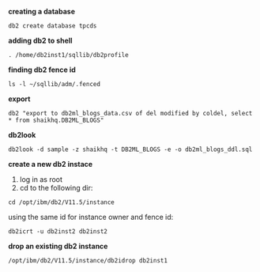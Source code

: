 __creating a database__
```shell
db2 create database tpcds
```
__adding db2 to shell__
```shell
. /home/db2inst1/sqllib/db2profile
```
__finding db2 fence id__
```shell
ls -l ~/sqllib/adm/.fenced
```

__export__
```shell
db2 "export to db2ml_blogs_data.csv of del modified by coldel, select * from shaikhq.DB2ML_BLOGS"
```

__db2look__
```shell
db2look -d sample -z shaikhq -t DB2ML_BLOGS -e -o db2ml_blogs_ddl.sql
```

__create a new db2 instace__
1. log in as root
2. cd to the following dir:
```shell
cd /opt/ibm/db2/V11.5/instance
```

using the same id for instance owner and fence id:
```shell
db2icrt -u db2inst2 db2inst2
```

__drop an existing db2 instance__
```shell
/opt/ibm/db2/V11.5/instance/db2idrop db2inst1
```

